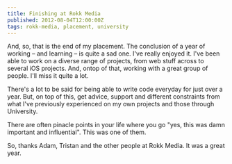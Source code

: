 ```yaml
---
title: Finishing at Rokk Media
published: 2012-08-04T12:00:00Z
tags: rokk-media, placement, university
---
```


And, so, that is the end of my placement. The conclusion of a year of working
– and learning – is quite a sad one. I've really enjoyed it. I've been able to
work on a diverse range of projects, from web stuff across to several
iOS projects. And, ontop of that, working with a great group of people. I'll
miss it quite a lot.

There's a lot to be said for being able to write code everyday for just over
a year. But, on top of this, get advice, support and different constraints from
what I've previously experienced on my own projects and those through
University.

There are often pinacle points in your life where you go "yes, this was damn
important and influential". This was one of them.

So, thanks Adam, Tristan and the other people at Rokk Media. It was a great year.

